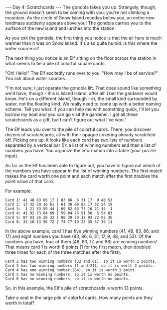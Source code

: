 --- Day 4: Scratchcards ---
The gondola takes you up. Strangely, though, the ground doesn't seem to be 
coming with you; you're not climbing a mountain. As the circle of Snow Island 
recedes below you, an entire new landmass suddenly appears above you! 
The gondola carries you to the surface of the new island and lurches into
the station.

As you exit the gondola, the first thing you notice is that the air here 
is much warmer than it was on Snow Island. It's also quite humid. 
Is this where the water source is?

The next thing you notice is an Elf sitting on the floor across the station 
in what seems to be a pile of colorful square cards.

"Oh! Hello!" The Elf excitedly runs over to you. "How may I be of service?" 
You ask about water sources.

"I'm not sure; I just operate the gondola lift. That does sound like
something we'd have, though - this is Island Island, after all! I bet the 
gardener would know. He's on a different island, though - er, the small
kind surrounded by water, not the floating kind. We really need to 
come up with a better naming scheme. Tell you what: if you can help me with 
something quick, I'll let you borrow my boat and you can go visit the gardener.
I got all these scratchcards as a gift, but I can't figure out what I've won."

The Elf leads you over to the pile of colorful cards. There, you discover 
dozens of scratchcards, all with their opaque covering already scratched off. 
Picking one up, it looks like each card has two lists of numbers separated 
by a vertical bar (|): a list of winning numbers and then a list of 
numbers you have. You organize the information into a table (your puzzle input).

As far as the Elf has been able to figure out, you have to figure out which 
of the numbers you have appear in the list of winning numbers. The first match 
makes the card worth one point and each match after the first doubles the 
point value of that card.

For example:

    Card 1: 41 48 83 86 17 | 83 86  6 31 17  9 48 53
    Card 2: 13 32 20 16 61 | 61 30 68 82 17 32 24 19
    Card 3:  1 21 53 59 44 | 69 82 63 72 16 21 14  1
    Card 4: 41 92 73 84 69 | 59 84 76 51 58  5 54 83
    Card 5: 87 83 26 28 32 | 88 30 70 12 93 22 82 36
    Card 6: 31 18 13 56 72 | 74 77 10 23 35 67 36 11

In the above example, card 1 has five winning numbers (41, 48, 83, 86, and 17) 
and eight numbers you have (83, 86, 6, 31, 17, 9, 48, and 53). Of the 
numbers you have, four of them (48, 83, 17, and 86) are winning numbers! 
That means card 1 is worth 8 points (1 for the first match, then doubled three 
times for each of the three matches after the first).

    Card 2 has two winning numbers (32 and 61), so it is worth 2 points.
    Card 3 has two winning numbers (1 and 21), so it is worth 2 points.
    Card 4 has one winning number (84), so it is worth 1 point.
    Card 5 has no winning numbers, so it is worth no points.
    Card 6 has no winning numbers, so it is worth no points.

So, in this example, the Elf's pile of scratchcards is worth 13 points.

Take a seat in the large pile of colorful cards. How many points are they worth in total?